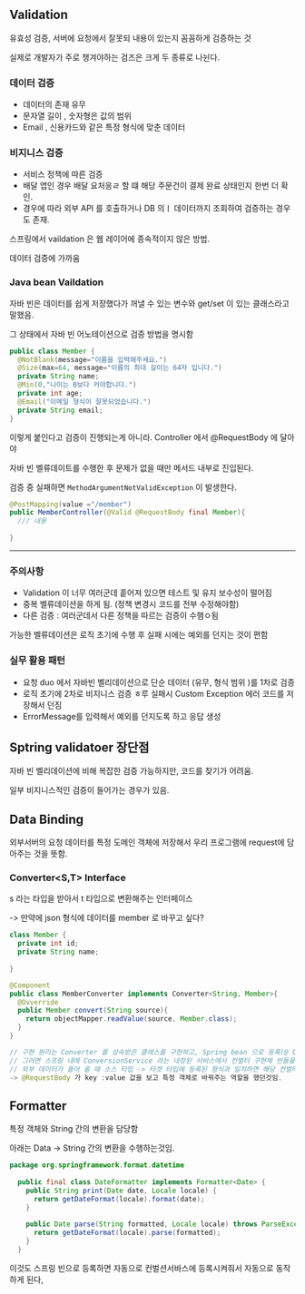 ## Validation 

유효성 검증, 서버에 요청에서 잘못되 내용이 있는지 꼼꼼하게 검증하는 것

실제로 개발자가 주로 챙겨야하는 검즈은 크게 두 종류로 나뉜다.



### 데이터 검증

- 데이터의 존재 유무
- 문자열 길이 , 숫자형은 값의 범위
- Email , 신용카드와 같은 특정 형식에 맞춘 데이터 

### 비지니스 검증

- 서비스 정책에 따른 검증
- 배달 앱인 경우 배달 요처응ㄹ 할 떄 해당 주문건이 결제 완료 상태인지 한번 더 확인.
- 경우에 따라 외부 API 를 호출하거나 DB 의ㅣ 데이터까지 조회하여 검증하는 경우도 존재.



스프링에서 vaildation 은 웹 레이어에 종속적이지 않은 방법. 

데이터 검증에 가까움

### Java bean Vaildation

자바 빈은 데이터를 쉽게 저장했다가 꺼낼 수 있는 변수와 get/set 이 있는 클래스라고 말했음.

그 상태에서 자바 빈 어노테이션으로 검증 방법을 명시함



``` java
public class Member {
  @NotBlank(message="이름을 입력해주세요.")
  @Size(max=64, message="이름의 최대 길이는 64자 입니다.")
  private String name;
  @Min(0,"나이는 0보다 커야합니다.")
  private int age;
  @Email("이메일 형식이 잘못되었습니다.")
  private String email;
}
```



이렇게 붙인다고 검증이 진행되는게 아니라.  Controller 에서 @RequestBody 에 달아야

자바 빈 벨류데이트를 수행한 후 문제가 없을 때만 메서드 내부로 진입된다.

검증 중 실패하면 `MethodArgumentNotValidException` 이 발생한다.

```java
@PostMapping(value ="/member")
public MemberController(@Valid @RequestBody final Member){
  /// 내용
  
}
```

---



### 주의사항

- Validation 이 너무 여러군데 흩어져 있으면 테스트 및 유지 보수성이 떨어짐
- 중복 벨류데이션을 하게 됨. (정책 변경시 코드를 전부 수정해야함)
- 다른 검증 : 여러군데서 다른 정책을 따르는 검증이 수햄ㅇ됨

가능한 벨류데이션은 로직 초기에 수행 후 실패 시에는 예외를 던지는 것이 편함



### 실무 활용 패턴

- 요청 duo 에서 자바빈 벨리데이션으로 단순 데이터 (유무, 형식 범위 )를 1차로 검증
- 로직 초기에 2차로 비지니스 검증 ㅎ루 실패시 Custom Exception 에러 코드를 저장해서 던짐
- ErrorMessage를 입력해서 예외를 던지도록 하고 응답 생성



## Sptring validatoer 장단점

자바 빈 벨리데이션에 비해 복잡한 검증 가능하지만, 코드를 찾기가 어려움. 

일부 비지니스적인 검증이 들어가는 경우가 있음. 





## Data Binding

외부서버의 요청 데이터를 특정 도메인 객체에 저장해서 우리 프로그램에 request에 담아주는 것을 뜻함. 



### Converter<S,T> Interface

s 라는 타입을 받아서 t 타입으로 변환해주는 인터페이스

-> 만약에 json 형식에 데이터를 member 로 바꾸고 싶다?



```java
class Member {
  private int id;
  private String name;
  
}

@Component
public class MemberConverter implements Converter<String, Member>{
  @Ovverride
  public Member convert(String source){
    return objectMapper.readValue(source, Member.class);
  }
}

// 구현 원리는 Converter 를 상속받은 클래스를 구현하고, Spring bean 으로 등록(@ Component)
// 그러면 스프링 내에 ConversionService 라는 내장된 서비스에서 컨벌터 구현체 빈들을 리스트로 등록
// 외부 데이터가 들어 올 때 소스 타입 -> 타겟 타입에 등록된 형식과 일치하면 해당 컨벌터가 동작하는 형태임
-> @RequestBody 가 key :value 값을 보고 특정 객체로 바꿔주는 역할을 했던것임.
```



## Formatter

특정 객체와 String 간의 변환을 담당함

아래는 Data -> String 간의 변환을 수행하는것임.

```java
package org.springframework.format.datetime
  
  public final class DateFormatter implements Formatter<Date> {
    public String print(Date date, Locale locale) {
      return getDateFormat(locale).format(date);
    }
    
    public Date parse(String formatted, Locale locale) throws ParseException {
      return getDateFormat(locale).parse(formatted);
    }
  }
```

이것도 스프링 빈으로 등록하면 자동으로 컨벌션서바스에 등록시켜줘서 자동으로 동작하게 된다,

